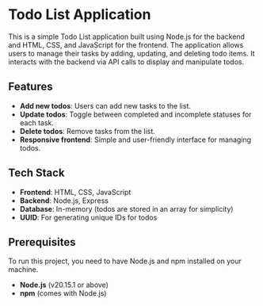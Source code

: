 # Todo List Application

This is a simple Todo List application built using Node.js for the backend and HTML, CSS, and JavaScript for the frontend. The application allows users to manage their tasks by adding, updating, and deleting todo items. It interacts with the backend via API calls to display and manipulate todos.

## Features
- **Add new todos**: Users can add new tasks to the list.
- **Update todos**: Toggle between completed and incomplete statuses for each task.
- **Delete todos**: Remove tasks from the list.
- **Responsive frontend**: Simple and user-friendly interface for managing todos.

## Tech Stack
- **Frontend**: HTML, CSS, JavaScript
- **Backend**: Node.js, Express
- **Database**: In-memory (todos are stored in an array for simplicity)
- **UUID**: For generating unique IDs for todos

## Prerequisites
To run this project, you need to have Node.js and npm installed on your machine.

- **Node.js** (v20.15.1 or above)
- **npm** (comes with Node.js)
